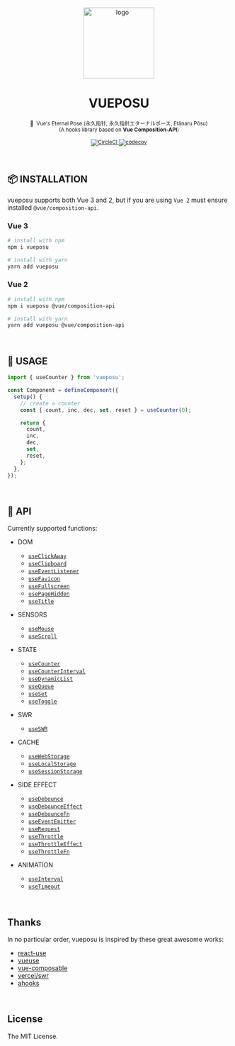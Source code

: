 <br />

<p align="center">
  <a href="https://github.com/Awesome-Creators/vueposu">
    <img src="https://raw.githubusercontent.com/gist/glitchboyl/05f6a8abd2126b56525fa395dcaf9ad6/raw/d102e036ddfb240039dd0bbac913ae2d02bc5515/eposu.svg" alt="logo" width="160"/>
  </a>
</p>

<p>
  <h1 align="center">VUEPOSU</h1>
</p>

<p align="center">
  <sup>
    🧭&nbsp;&nbsp;Vue's Eternal Pose (永久指针, 永久指針エターナルポース, Etānaru Pōsu)
    <br />
    (A hooks library based on <b>Vue Composition-API</b>)
    <br />
    <br />
    <a href="https://app.circleci.com/pipelines/github/Awesome-Creators/vueposu?branch=develop">
      <img src="https://circleci.com/gh/Awesome-Creators/vueposu/tree/develop.svg?style=svg&circle-token=74859479154a741060b1bd036508b21782ae7424" alt="CircleCI" />
    </a>
    <a href="https://codecov.io/gh/Awesome-Creators/vueposu">
      <img src="https://codecov.io/gh/Awesome-Creators/vueposu/branch/develop/graph/badge.svg?token=FA4WQGNR20" alt="codecov" />
    </a>
  </sup>
</p>

<br />

## 📦 INSTALLATION

vueposu supports both Vue 3 and 2, but if you are using `Vue 2` must ensure installed `@vue/composition-api`.

### Vue 3

```bash
# install with npm
npm i vueposu

# install with yarn
yarn add vueposu
```

### Vue 2

```bash
# install with npm
npm i vueposu @vue/composition-api

# install with yarn
yarn add vueposu @vue/composition-api
```

<!-- ### CDN

```html
<script src="https://unpkg.com/vueposu"></script>
``` -->

<br />

## 🍳 USAGE

```ts
import { useCounter } from 'vueposu';

const Component = defineComponent({
  setup() {
    // create a counter
    const { count, inc, dec, set, reset } = useCounter(0);

    return {
      count,
      inc,
      dec,
      set,
      reset,
    };
  },
});
```

<br />

## 🚀 API

Currently supported functions:

- DOM

  <!-- - [`useAudio`](https://vueposu.netlify.app/dom/useAudio.html) -->

  - [`useClickAway`](https://vueposu.netlify.app/dom/useClickAway.html)
  - [`useClipboard`](https://vueposu.netlify.app/dom/useClipboard.html)
  - [`useEventListener`](https://vueposu.netlify.app/dom/useEventListener.html)
  - [`useFavicon`](https://vueposu.netlify.app/dom/useFavicon.html)
  - [`useFullscreen`](https://vueposu.netlify.app/dom/useFullscreen.html)
  - [`usePageHidden`](https://vueposu.netlify.app/dom/usePageHidden.html)
  - [`useTitle`](https://vueposu.netlify.app/dom/useTitle.html)

- SENSORS

  - [`useMouse`](https://vueposu.netlify.app/sensors/useMouse.html)
  - [`useScroll`](https://vueposu.netlify.app/sensors/useScroll.html)
  <!-- - [`useScrollTo`](https://vueposu.netlify.app/sensors/useScrollTo.html) -->

- STATE

  <!-- - [`useCalculator`](https://vueposu.netlify.app/state/useCalculator.html) -->

  - [`useCounter`](https://vueposu.netlify.app/state/useCounter.html)
  - [`useCounterInterval`](https://vueposu.netlify.app/state/useCounterInterval.html)
  - [`useDynamicList`](https://vueposu.netlify.app/state/useDynamicList.html)
  - [`useQueue`](https://vueposu.netlify.app/state/useQueue.html)
  - [`useSet`](https://vueposu.netlify.app/state/useSet.html)
  - [`useToggle`](https://vueposu.netlify.app/state/useToggle.html)

- SWR

  - [`useSWR`](https://vueposu.netlify.app/useSWR.html)

- CACHE

  <!-- - [`useCookie`](https://vueposu.netlify.app/cache/useCookie.html) -->

  - [`useWebStorage`](https://vueposu.netlify.app/cache/useWebStorage.html)
  - [`useLocalStorage`](https://vueposu.netlify.app/cache/useLocalStorage.html)
  - [`useSessionStorage`](https://vueposu.netlify.app/cache/useSessionStorage.html)

- SIDE EFFECT

  - [`useDebounce`](https://vueposu.netlify.app/side-effect/useDebounce.html)
  - [`useDebounceEffect`](https://vueposu.netlify.app/side-effect/useDebounceEffect.html)
  - [`useDebounceFn`](https://vueposu.netlify.app/side-effect/useDebounceFn.html)
  - [`useEventEmitter`](https://vueposu.netlify.app/side-effect/useEventEmitter.html)
  - [`useRequest`](https://vueposu.netlify.app/side-effect/useRequest.html)
  - [`useThrottle`](https://vueposu.netlify.app/side-effect/useThrottle.html)
  - [`useThrottleEffect`](https://vueposu.netlify.app/side-effect/useThrottleEffect.html)
  - [`useThrottleFn`](https://vueposu.netlify.app/side-effect/useThrottleFn.html)
  <!-- - [`useTrace`](https://vueposu.netlify.app/side-effect/useTrace.html) -->

- ANIMATION

  - [`useInterval`](https://vueposu.netlify.app/animation/useInterval.html)
  <!-- - [`useRaf`](https://vueposu.netlify.app/animation/useRaf.html) -->
  - [`useTimeout`](https://vueposu.netlify.app/animation/useTimeout.html)


<br />

## Thanks

In no particular order, vueposu is inspired by these great awesome works:

- [react-use](https://github.com/streamich/react-use)
- [vueuse](https://github.com/antfu/vueuse)
- [vue-composable](https://github.com/pikax/vue-composable)
- [vercel/swr](https://github.com/vercel/swr)
- [ahooks](https://github.com/alibaba/hooks)

<br />

## License

The MIT License.
